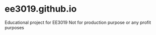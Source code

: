 # ee3019.github.io
Educational project for EE3019
Not for production purpose or any profit purposes
